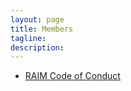 ```yaml
---
layout: page
title: Members
tagline: 
description: 
---
```


* [RAIM Code of Conduct](/members/code-of-conduct/)
